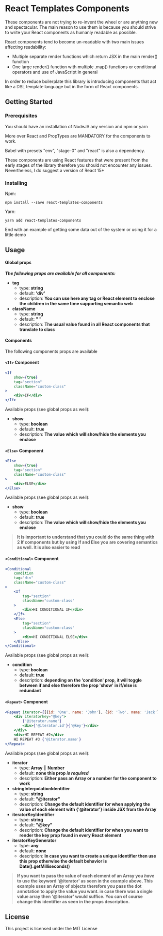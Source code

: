 # React Templates Components

These components are not trying to re-invent the wheel or are anything new and spectacular. The main reason to use them 
is because you should strive to write your React components as humanly readable as possible.

React components tend to become un-readable with two main issues affecting readability:

* Multiple separate render functions which return JSX in the main render() function
* One large render() function with multiple .map() functions or conditional operators and use of JavaScript in general

In order to reduce boilerplate this library is introducing components that act like a DSL template language but in the 
form of React components.

## Getting Started



### Prerequisites

You should have an installation of NodeJS any version and npm or yarn

More over React and PropTypes are MANDATORY for the components to work.

Babel with presets "env", "stage-0" and "react" is also a dependency.

These components are using React features that were present from the early stages of the library therefore you should not
encounter any issues. Nevertheless, I do suggest a version of React 15+

### Installing

Npm:
```
npm install --save react-templates-components
```

Yarn: 
```
yarn add react-templates-components
```

End with an example of getting some data out of the system or using it for a little demo

## Usage


#### Global props
**_The following props are available for all components:_**

* **tag**
  * type: **string**
  * default: **'div'**
  * description: **You can use here any tag or React element to enclose the children in the same time supporting semantic web**
* **className**
  * type: **string**
  * default: **" "**
  * description: **The usual value found in all React components that translate to class**

#### Components
The following components props are available

#### ```<If>``` Component 

```jsx
<If
    show={true}
    tag="section"
    className="custom-class"
>
    <div>IF</div>
</If>
```

Available props (see global props as well):
* **show**
  * type: **boolean**
  * default: **true**
  * description: **The value which will show/hide the elements you enclose**

  
#### ```<Else>``` Component 

```jsx
<Else
    show={true}
    tag="section"
    className="custom-class"
>
    <div>ELSE</div>
</Else>
```

Available props (see global props as well):
* **show**
  * type: **boolean**
  * default: **true**
  * description: **The value which will show/hide the elements you enclose**
  
> **It is important to understand that you could do the same thing with 2 If components but by using If and Else you
    are covering semantics as well. It is also easier to read**

#### ```<Conditional>``` Component 

```jsx
<Conditional
    condition
    tag="div"
    className="custom-class"
>
    <If
        tag="section"
        className="custom-class"
    >
        <div>HI CONDITIONAL IF</div>
    </If>
    <Else
        tag="section"
        className="custom-class"
    >
        <div>HI CONDITIONAL ELSE</div>
    </Else>
</Conditional>
```

Available props (see global props as well):
* **condition**
  * type: **boolean**
  * default: **true**
  * description: **depending on the 'condition' prop, it will toggle between if and else therefore the prop 'show' in if/else is
   redundant**

#### ```<Repeat>``` Component 

```jsx
<Repeat iterator={[{id: 'One', name: 'John'}, {id: 'Two', name: 'Jack'}, {id: 'Three', name: 'Jim'}]}>
    <div iteratorkey="@key">
        {'@iterator.name'}
        <div>{'@iterator.id'}{'@key'}</div>
    </div>
    <div>HI REPEAT #2</div>
    HI REPEAT #3 {'@iterator.name'}
</Repeat>
```

Available props (see global props as well):
* **iterator**
  * type: **Array** || **Number**
  * default: **none this prop _is required_**
  * description: **Either pass an Array or a number for the component to work**
* **stringInterpolationIdentifier**
  * type: **string**
  * default: **"@iterator"**
  * description: **Change the default identifier for when applying the value of each element with {'@iterator'} inside JSX from the Array**
* **iteratorKeyIdentifier**
  * type: **string**
  * default: **"@key"**
  * description: **Change the default identifier for when you want to render the key prop found in every React element**
* **iteratorKeyGenerator**
  * type: **any**
  * default: **none**
  * description: **In case you want to create a unique identifier then use this prop otherwise the default behavior is Date().getMilliseconds()**  
  
> **If you want to pass the value of each element of an Array you _have_ to use the keyword '@iterator' as seen in the example above.
 This example uses an Array of objects therefore you pass the dot annotation to apply the value you want. in case there was 
 a single value array then '@iterator' would suffice. You can of course change this identifier as seen in the props description.**

## License

This project is licensed under the MIT License

